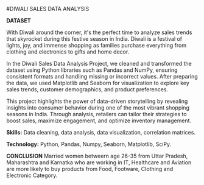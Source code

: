 #DIWALI SALES DATA ANALYSIS

**DATASET**


With Diwali around the corner, it's the perfect time to analyze sales trends that skyrocket during this festive season in India. Diwali is a festival of lights, joy, and immense shopping as families purchase everything from clothing and electronics to gifts and home decor.

In the Diwali Sales Data Analysis Project, we cleaned and transformed the dataset using Python libraries such as Pandas and NumPy, ensuring consistent formats and handling missing or incorrect values. After preparing the data, we used Matplotlib and Seaborn for visualization to explore key sales trends, customer demographics, and product preferences.

This project highlights the power of data-driven storytelling by revealing insights into consumer behavior during one of the most vibrant shopping seasons in India. Through analysis, retailers can tailor their strategies to boost sales, maximize engagement, and optimize inventory management.

**Skills:** Data cleaning, data analysis, data visualization, correlation matrices.

**Technology:** Python, Pandas, Numpy, Seaborn, Matplotlib, SciPy.

**CONCLUSION**
Married women betweern age 26-35 from Uttar Pradesh, Maharashtra and Karnatka who are working in IT, Healthcare and Aviation are more likely to buy products from Food, Footware, Clothing and Electronic Category.
